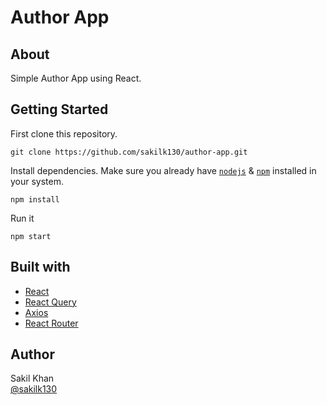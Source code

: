 # Author App

## About

Simple Author App using React.

## Getting Started

First clone this repository.

```
git clone https://github.com/sakilk130/author-app.git
```

Install dependencies. Make sure you already have [`nodejs`](https://nodejs.org/en/) & [`npm`](https://www.npmjs.com/) installed in your system.

```
npm install
```

Run it

```
npm start
```

## Built with

- <a href="https://reactjs.org/">React</a>
- <a href="https://react-query.tanstack.com/">React Query</a>
- <a href="https://axios-http.com/">Axios</a>
- <a href="https://v5.reactrouter.com/web/guides/quick-start">React Router</a>

## Author

Sakil Khan  
 [@sakilk130](https://github.com/sakilk130)

